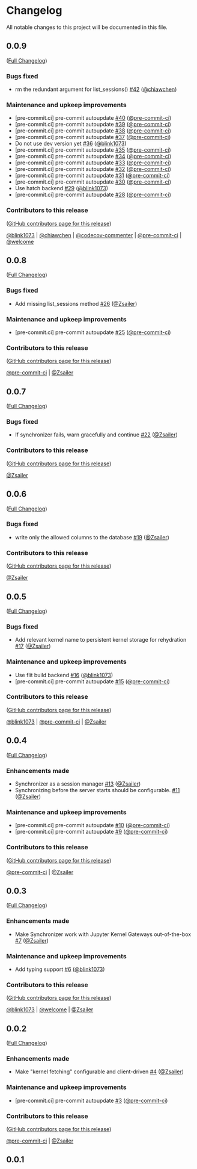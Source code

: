 # Changelog

All notable changes to this project will be documented in this file.

<!-- <START NEW CHANGELOG ENTRY> -->

## 0.0.9

([Full Changelog](https://github.com/jupyter-server/synchronizer/compare/v0.0.8...86ecf434d69d033f2682f5db4761f76938a9d7ca))

### Bugs fixed

- rm the redundant argument for list_sessions() [#42](https://github.com/jupyter-server/synchronizer/pull/42) ([@chiawchen](https://github.com/chiawchen))

### Maintenance and upkeep improvements

- [pre-commit.ci] pre-commit autoupdate [#40](https://github.com/jupyter-server/synchronizer/pull/40) ([@pre-commit-ci](https://github.com/pre-commit-ci))
- [pre-commit.ci] pre-commit autoupdate [#39](https://github.com/jupyter-server/synchronizer/pull/39) ([@pre-commit-ci](https://github.com/pre-commit-ci))
- [pre-commit.ci] pre-commit autoupdate [#38](https://github.com/jupyter-server/synchronizer/pull/38) ([@pre-commit-ci](https://github.com/pre-commit-ci))
- [pre-commit.ci] pre-commit autoupdate [#37](https://github.com/jupyter-server/synchronizer/pull/37) ([@pre-commit-ci](https://github.com/pre-commit-ci))
- Do not use dev version yet [#36](https://github.com/jupyter-server/synchronizer/pull/36) ([@blink1073](https://github.com/blink1073))
- [pre-commit.ci] pre-commit autoupdate [#35](https://github.com/jupyter-server/synchronizer/pull/35) ([@pre-commit-ci](https://github.com/pre-commit-ci))
- [pre-commit.ci] pre-commit autoupdate [#34](https://github.com/jupyter-server/synchronizer/pull/34) ([@pre-commit-ci](https://github.com/pre-commit-ci))
- [pre-commit.ci] pre-commit autoupdate [#33](https://github.com/jupyter-server/synchronizer/pull/33) ([@pre-commit-ci](https://github.com/pre-commit-ci))
- [pre-commit.ci] pre-commit autoupdate [#32](https://github.com/jupyter-server/synchronizer/pull/32) ([@pre-commit-ci](https://github.com/pre-commit-ci))
- [pre-commit.ci] pre-commit autoupdate [#31](https://github.com/jupyter-server/synchronizer/pull/31) ([@pre-commit-ci](https://github.com/pre-commit-ci))
- [pre-commit.ci] pre-commit autoupdate [#30](https://github.com/jupyter-server/synchronizer/pull/30) ([@pre-commit-ci](https://github.com/pre-commit-ci))
- Use hatch backend [#29](https://github.com/jupyter-server/synchronizer/pull/29) ([@blink1073](https://github.com/blink1073))
- [pre-commit.ci] pre-commit autoupdate [#28](https://github.com/jupyter-server/synchronizer/pull/28) ([@pre-commit-ci](https://github.com/pre-commit-ci))

### Contributors to this release

([GitHub contributors page for this release](https://github.com/jupyter-server/synchronizer/graphs/contributors?from=2022-05-10&to=2022-08-16&type=c))

[@blink1073](https://github.com/search?q=repo%3Ajupyter-server%2Fsynchronizer+involves%3Ablink1073+updated%3A2022-05-10..2022-08-16&type=Issues) | [@chiawchen](https://github.com/search?q=repo%3Ajupyter-server%2Fsynchronizer+involves%3Achiawchen+updated%3A2022-05-10..2022-08-16&type=Issues) | [@codecov-commenter](https://github.com/search?q=repo%3Ajupyter-server%2Fsynchronizer+involves%3Acodecov-commenter+updated%3A2022-05-10..2022-08-16&type=Issues) | [@pre-commit-ci](https://github.com/search?q=repo%3Ajupyter-server%2Fsynchronizer+involves%3Apre-commit-ci+updated%3A2022-05-10..2022-08-16&type=Issues) | [@welcome](https://github.com/search?q=repo%3Ajupyter-server%2Fsynchronizer+involves%3Awelcome+updated%3A2022-05-10..2022-08-16&type=Issues)

<!-- <END NEW CHANGELOG ENTRY> -->

## 0.0.8

([Full Changelog](https://github.com/jupyter-server/synchronizer/compare/v0.0.7...16a1a8788d92de699b7d00945ad07aaf421bfdd0))

### Bugs fixed

- Add missing list_sessions method [#26](https://github.com/jupyter-server/synchronizer/pull/26) ([@Zsailer](https://github.com/Zsailer))

### Maintenance and upkeep improvements

- [pre-commit.ci] pre-commit autoupdate [#25](https://github.com/jupyter-server/synchronizer/pull/25) ([@pre-commit-ci](https://github.com/pre-commit-ci))

### Contributors to this release

([GitHub contributors page for this release](https://github.com/jupyter-server/synchronizer/graphs/contributors?from=2022-05-06&to=2022-05-10&type=c))

[@pre-commit-ci](https://github.com/search?q=repo%3Ajupyter-server%2Fsynchronizer+involves%3Apre-commit-ci+updated%3A2022-05-06..2022-05-10&type=Issues) | [@Zsailer](https://github.com/search?q=repo%3Ajupyter-server%2Fsynchronizer+involves%3AZsailer+updated%3A2022-05-06..2022-05-10&type=Issues)

## 0.0.7

([Full Changelog](https://github.com/jupyter-server/synchronizer/compare/v0.0.6...720b7df76570a89d6391d4c103072f748cda1c47))

### Bugs fixed

- If synchronizer fails, warn gracefully and continue [#22](https://github.com/jupyter-server/synchronizer/pull/22) ([@Zsailer](https://github.com/Zsailer))

### Contributors to this release

([GitHub contributors page for this release](https://github.com/jupyter-server/synchronizer/graphs/contributors?from=2022-05-05&to=2022-05-06&type=c))

[@Zsailer](https://github.com/search?q=repo%3Ajupyter-server%2Fsynchronizer+involves%3AZsailer+updated%3A2022-05-05..2022-05-06&type=Issues)

## 0.0.6

([Full Changelog](https://github.com/jupyter-server/synchronizer/compare/v0.0.5...11f5c8daa9501f39898a9a608014566db5075e44))

### Bugs fixed

- write only the allowed columns to the database [#19](https://github.com/jupyter-server/synchronizer/pull/19) ([@Zsailer](https://github.com/Zsailer))

### Contributors to this release

([GitHub contributors page for this release](https://github.com/jupyter-server/synchronizer/graphs/contributors?from=2022-05-05&to=2022-05-05&type=c))

[@Zsailer](https://github.com/search?q=repo%3Ajupyter-server%2Fsynchronizer+involves%3AZsailer+updated%3A2022-05-05..2022-05-05&type=Issues)

## 0.0.5

([Full Changelog](https://github.com/jupyter-server/synchronizer/compare/v0.0.4...fbf531a2ffc46d200c2f037fa802438110027dd0))

### Bugs fixed

- Add relevant kernel name to persistent kernel storage for rehydration [#17](https://github.com/jupyter-server/synchronizer/pull/17) ([@Zsailer](https://github.com/Zsailer))

### Maintenance and upkeep improvements

- Use flit build backend [#16](https://github.com/jupyter-server/synchronizer/pull/16) ([@blink1073](https://github.com/blink1073))
- [pre-commit.ci] pre-commit autoupdate [#15](https://github.com/jupyter-server/synchronizer/pull/15) ([@pre-commit-ci](https://github.com/pre-commit-ci))

### Contributors to this release

([GitHub contributors page for this release](https://github.com/jupyter-server/synchronizer/graphs/contributors?from=2022-04-29&to=2022-05-05&type=c))

[@blink1073](https://github.com/search?q=repo%3Ajupyter-server%2Fsynchronizer+involves%3Ablink1073+updated%3A2022-04-29..2022-05-05&type=Issues) | [@pre-commit-ci](https://github.com/search?q=repo%3Ajupyter-server%2Fsynchronizer+involves%3Apre-commit-ci+updated%3A2022-04-29..2022-05-05&type=Issues) | [@Zsailer](https://github.com/search?q=repo%3Ajupyter-server%2Fsynchronizer+involves%3AZsailer+updated%3A2022-04-29..2022-05-05&type=Issues)

## 0.0.4

([Full Changelog](https://github.com/jupyter-server/synchronizer/compare/v0.0.3...ca069ec88ee718ff24d014132dc3de7e187af6ea))

### Enhancements made

- Synchronizer as a session manager [#13](https://github.com/jupyter-server/synchronizer/pull/13) ([@Zsailer](https://github.com/Zsailer))
- Synchronizing before the server starts should be configurable. [#11](https://github.com/jupyter-server/synchronizer/pull/11) ([@Zsailer](https://github.com/Zsailer))

### Maintenance and upkeep improvements

- [pre-commit.ci] pre-commit autoupdate [#10](https://github.com/jupyter-server/synchronizer/pull/10) ([@pre-commit-ci](https://github.com/pre-commit-ci))
- [pre-commit.ci] pre-commit autoupdate [#9](https://github.com/jupyter-server/synchronizer/pull/9) ([@pre-commit-ci](https://github.com/pre-commit-ci))

### Contributors to this release

([GitHub contributors page for this release](https://github.com/jupyter-server/synchronizer/graphs/contributors?from=2022-04-12&to=2022-04-29&type=c))

[@pre-commit-ci](https://github.com/search?q=repo%3Ajupyter-server%2Fsynchronizer+involves%3Apre-commit-ci+updated%3A2022-04-12..2022-04-29&type=Issues) | [@Zsailer](https://github.com/search?q=repo%3Ajupyter-server%2Fsynchronizer+involves%3AZsailer+updated%3A2022-04-12..2022-04-29&type=Issues)

## 0.0.3

([Full Changelog](https://github.com/jupyter-server/synchronizer/compare/v0.0.2...af4c669a9b4a41845451fa93be546aa442c9d680))

### Enhancements made

- Make Synchronizer work with Jupyter Kernel Gateways out-of-the-box [#7](https://github.com/jupyter-server/synchronizer/pull/7) ([@Zsailer](https://github.com/Zsailer))

### Maintenance and upkeep improvements

- Add typing support [#6](https://github.com/jupyter-server/synchronizer/pull/6) ([@blink1073](https://github.com/blink1073))

### Contributors to this release

([GitHub contributors page for this release](https://github.com/jupyter-server/synchronizer/graphs/contributors?from=2022-04-12&to=2022-04-12&type=c))

[@blink1073](https://github.com/search?q=repo%3Ajupyter-server%2Fsynchronizer+involves%3Ablink1073+updated%3A2022-04-12..2022-04-12&type=Issues) | [@welcome](https://github.com/search?q=repo%3Ajupyter-server%2Fsynchronizer+involves%3Awelcome+updated%3A2022-04-12..2022-04-12&type=Issues) | [@Zsailer](https://github.com/search?q=repo%3Ajupyter-server%2Fsynchronizer+involves%3AZsailer+updated%3A2022-04-12..2022-04-12&type=Issues)

## 0.0.2

([Full Changelog](https://github.com/jupyter-server/synchronizer/compare/v0.0.1...d48b159af0572834188a15a2501f5f26bae9644a))

### Enhancements made

- Make "kernel fetching" configurable and client-driven [#4](https://github.com/jupyter-server/synchronizer/pull/4) ([@Zsailer](https://github.com/Zsailer))

### Maintenance and upkeep improvements

- [pre-commit.ci] pre-commit autoupdate [#3](https://github.com/jupyter-server/synchronizer/pull/3) ([@pre-commit-ci](https://github.com/pre-commit-ci))

### Contributors to this release

([GitHub contributors page for this release](https://github.com/jupyter-server/synchronizer/graphs/contributors?from=2022-04-05&to=2022-04-11&type=c))

[@pre-commit-ci](https://github.com/search?q=repo%3Ajupyter-server%2Fsynchronizer+involves%3Apre-commit-ci+updated%3A2022-04-05..2022-04-11&type=Issues) | [@Zsailer](https://github.com/search?q=repo%3Ajupyter-server%2Fsynchronizer+involves%3AZsailer+updated%3A2022-04-05..2022-04-11&type=Issues)

## 0.0.1
